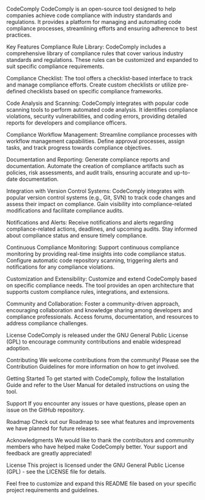 CodeComply
CodeComply is an open-source tool designed to help companies achieve code compliance with industry standards and regulations. It provides a platform for managing and automating code compliance processes, streamlining efforts and ensuring adherence to best practices.

Key Features
Compliance Rule Library: CodeComply includes a comprehensive library of compliance rules that cover various industry standards and regulations. These rules can be customized and expanded to suit specific compliance requirements.

Compliance Checklist: The tool offers a checklist-based interface to track and manage compliance efforts. Create custom checklists or utilize pre-defined checklists based on specific compliance frameworks.

Code Analysis and Scanning: CodeComply integrates with popular code scanning tools to perform automated code analysis. It identifies compliance violations, security vulnerabilities, and coding errors, providing detailed reports for developers and compliance officers.

Compliance Workflow Management: Streamline compliance processes with workflow management capabilities. Define approval processes, assign tasks, and track progress towards compliance objectives.

Documentation and Reporting: Generate compliance reports and documentation. Automate the creation of compliance artifacts such as policies, risk assessments, and audit trails, ensuring accurate and up-to-date documentation.

Integration with Version Control Systems: CodeComply integrates with popular version control systems (e.g., Git, SVN) to track code changes and assess their impact on compliance. Gain visibility into compliance-related modifications and facilitate compliance audits.

Notifications and Alerts: Receive notifications and alerts regarding compliance-related actions, deadlines, and upcoming audits. Stay informed about compliance status and ensure timely compliance.

Continuous Compliance Monitoring: Support continuous compliance monitoring by providing real-time insights into code compliance status. Configure automatic code repository scanning, triggering alerts and notifications for any compliance violations.

Customization and Extensibility: Customize and extend CodeComply based on specific compliance needs. The tool provides an open architecture that supports custom compliance rules, integrations, and extensions.

Community and Collaboration: Foster a community-driven approach, encouraging collaboration and knowledge sharing among developers and compliance professionals. Access forums, documentation, and resources to address compliance challenges.

License
CodeComply is released under the GNU General Public License (GPL) to encourage community contributions and enable widespread adoption.

Contributing
We welcome contributions from the community! Please see the Contribution Guidelines for more information on how to get involved.

Getting Started
To get started with CodeComply, follow the Installation Guide and refer to the User Manual for detailed instructions on using the tool.

Support
If you encounter any issues or have questions, please open an issue on the GitHub repository.

Roadmap
Check out our Roadmap to see what features and improvements we have planned for future releases.

Acknowledgments
We would like to thank the contributors and community members who have helped make CodeComply better. Your support and feedback are greatly appreciated!

License
This project is licensed under the GNU General Public License (GPL) - see the LICENSE file for details.

Feel free to customize and expand this README file based on your specific project requirements and guidelines.
